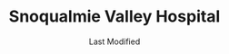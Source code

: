---
layout: location-page
date: Last Modified
description: "Local COVID-19 testing is available at Snoqualmie Valley Hospital in Snoqualmie, Washington, USA."
permalink: "locations/washington/snoqualmie/snoqualmie-valley-hospital/"
tags:
  - locations
  - washington
title: Snoqualmie Valley Hospital
uniqueName: snoqualmie-valley-hospital
state: Washington
stateAbbr: WA
hood: "Snoqualmie"
address: " 9801 Frontier Ave SE"
city: "Snoqualmie"
zip: "98065"
zipsNearby: "98524 98223 98304 98001 98002 98003 98023 98047 98063 98071 98092 98093 98224 98528 98004 98005 98006 98007 98008 98009 98015 98010 98011 98012 98021 98028 98041 98082 98310 98311 98312 98314 98337 98320 98321 98322 98323 98014 98815 98325 98922 98236 98238 98239 98241 98821 98303 98327 98019 98540 98925 98328 98020 98026 98330 98022 98201 98203 98204 98205 98206 98207 98208 98213 98024 98333 98249 98329 98332 98335 98251 98338 98252 98546 98253 98340 98025 98256 98342 98027 98029 98075 98344 98030 98031 98032 98035 98042 98064 98089 98345 98346 98033 98034 98083 98348 98349 98351 98258 98259 98260 98826 98555 98036 98037 98046 98087 98558 98353 98038 98270 98271 98039 98040 98354 98355 98272 98043 98274 98275 98358 98045 98359 98503 98504 98506 98507 98509 98513 98516 98360 98847 98364 98339 98365 98366 98367 98378 98368 98370 98050 98371 98372 98373 98374 98375 98376 98576 98051 98052 98053 98073 98074 98055 98056 98057 98058 98059 98061 98940 98941 98580 98380 98062 98101 98102 98103 98104 98105 98106 98107 98108 98109 98110 98111 98112 98113 98114 98115 98116 98117 98118 98119 98121 98122 98124 98125 98126 98127 98129 98131 98132 98133 98134 98136 98138 98139 98141 98144 98145 98146 98148 98154 98155 98158 98160 98161 98164 98165 98166 98168 98170 98174 98175 98177 98178 98181 98185 98188 98189 98190 98191 98194 98195 98198 98199 98287 98315 98383 98288 98290 98291 98296 98065 98068 98943 98384 98385 98386 98387 98282 98292 98293 98294 98352 98390 98391 98392 98388 98397 98398 98401 98402 98403 98404 98405 98406 98407 98408 98409 98411 98412 98413 98415 98416 98417 98418 98419 98421 98422 98424 98430 98431 98433 98438 98439 98443 98444 98445 98446 98447 98448 98464 98465 98466 98467 98471 98481 98490 98493 98496 98497 98498 98499 98588 98946 98393 98592 98013 98070 98394 98395 98396 98072 98077 98597 98054 98151 98171 98184 98442 98450 98455 98460 98477 98492" 
mapUrl: "http://maps.apple.com/?q=Snoqualmie+Valley+Hospital&address=9801+Frontier+Ave+SE,Snoqualmie,Washington,98065"
locationType: Drive-thru
phone: "425-831-2300"
website: "https://snoqualmiehospital.org"
onlineBooking: undefined
closed: undefined
closedUpdate: April 20th, 2020
notes: "Only for individuals with symptoms. Only for individuals with direct and unprotected exposure to a known positive case."
days: Weekdays
hours: 10AM-2PM
ctaMessage: Learn more
ctaUrl: "https://snoqualmiehospital.org"
---